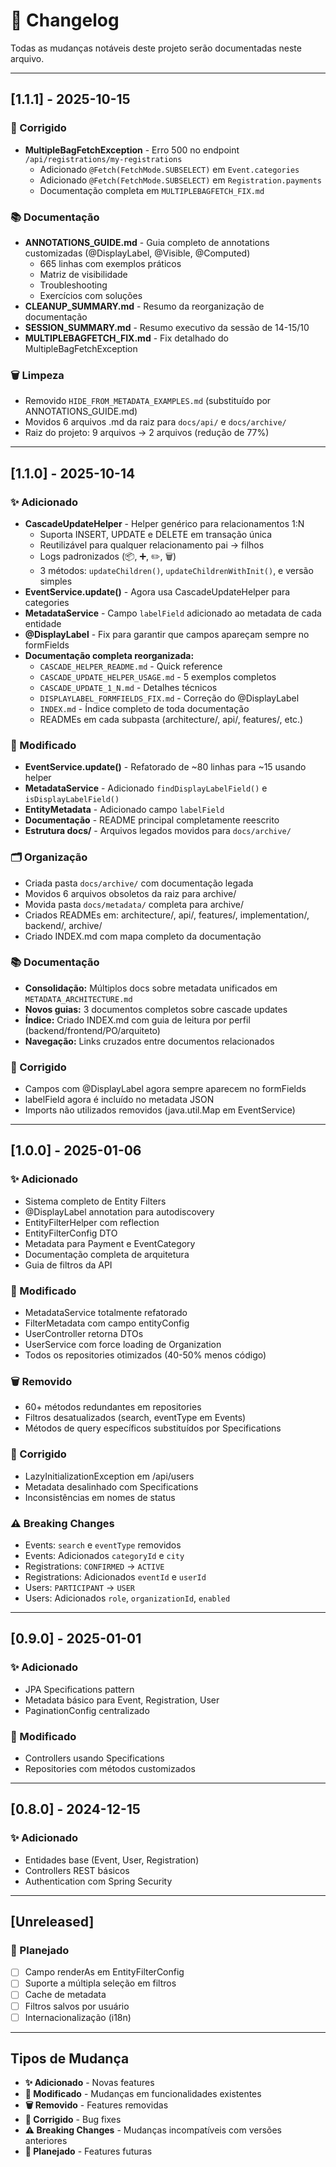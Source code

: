 # 📝 Changelog

Todas as mudanças notáveis deste projeto serão documentadas neste arquivo.

---

## [1.1.1] - 2025-10-15

### 🐛 Corrigido

- **MultipleBagFetchException** - Erro 500 no endpoint `/api/registrations/my-registrations`
  - Adicionado `@Fetch(FetchMode.SUBSELECT)` em `Event.categories`
  - Adicionado `@Fetch(FetchMode.SUBSELECT)` em `Registration.payments`
  - Documentação completa em `MULTIPLEBAGFETCH_FIX.md`

### 📚 Documentação

- **ANNOTATIONS_GUIDE.md** - Guia completo de annotations customizadas (@DisplayLabel, @Visible, @Computed)
  - 665 linhas com exemplos práticos
  - Matriz de visibilidade
  - Troubleshooting
  - Exercícios com soluções
- **CLEANUP_SUMMARY.md** - Resumo da reorganização de documentação
- **SESSION_SUMMARY.md** - Resumo executivo da sessão de 14-15/10
- **MULTIPLEBAGFETCH_FIX.md** - Fix detalhado do MultipleBagFetchException

### 🗑️ Limpeza

- Removido `HIDE_FROM_METADATA_EXAMPLES.md` (substituído por ANNOTATIONS_GUIDE.md)
- Movidos 6 arquivos .md da raiz para `docs/api/` e `docs/archive/`
- Raiz do projeto: 9 arquivos → 2 arquivos (redução de 77%)

---

## [1.1.0] - 2025-10-14

### ✨ Adicionado

- **CascadeUpdateHelper** - Helper genérico para relacionamentos 1:N
  - Suporta INSERT, UPDATE e DELETE em transação única
  - Reutilizável para qualquer relacionamento pai → filhos
  - Logs padronizados (📦, ➕, ✏️, 🗑️)
  - 3 métodos: `updateChildren()`, `updateChildrenWithInit()`, e versão simples
- **EventService.update()** - Agora usa CascadeUpdateHelper para categories
- **MetadataService** - Campo `labelField` adicionado ao metadata de cada entidade
- **@DisplayLabel** - Fix para garantir que campos apareçam sempre no formFields
- **Documentação completa reorganizada:**
  - `CASCADE_HELPER_README.md` - Quick reference
  - `CASCADE_UPDATE_HELPER_USAGE.md` - 5 exemplos completos
  - `CASCADE_UPDATE_1_N.md` - Detalhes técnicos
  - `DISPLAYLABEL_FORMFIELDS_FIX.md` - Correção do @DisplayLabel
  - `INDEX.md` - Índice completo de toda documentação
  - READMEs em cada subpasta (architecture/, api/, features/, etc.)

### 🔄 Modificado

- **EventService.update()** - Refatorado de ~80 linhas para ~15 usando helper
- **MetadataService** - Adicionado `findDisplayLabelField()` e `isDisplayLabelField()`
- **EntityMetadata** - Adicionado campo `labelField`
- **Documentação** - README principal completamente reescrito
- **Estrutura docs/** - Arquivos legados movidos para `docs/archive/`

### 🗂️ Organização

- Criada pasta `docs/archive/` com documentação legada
- Movidos 6 arquivos obsoletos da raiz para archive/
- Movida pasta `docs/metadata/` completa para archive/
- Criados READMEs em: architecture/, api/, features/, implementation/, backend/, archive/
- Criado INDEX.md com mapa completo da documentação

### 📚 Documentação

- **Consolidação:** Múltiplos docs sobre metadata unificados em `METADATA_ARCHITECTURE.md`
- **Novos guias:** 3 documentos completos sobre cascade updates
- **Índice:** Criado INDEX.md com guia de leitura por perfil (backend/frontend/PO/arquiteto)
- **Navegação:** Links cruzados entre documentos relacionados

### 🐛 Corrigido

- Campos com @DisplayLabel agora sempre aparecem no formFields
- labelField agora é incluído no metadata JSON
- Imports não utilizados removidos (java.util.Map em EventService)

---

## [1.0.0] - 2025-01-06

### ✨ Adicionado

- Sistema completo de Entity Filters
- @DisplayLabel annotation para autodiscovery
- EntityFilterHelper com reflection
- EntityFilterConfig DTO
- Metadata para Payment e EventCategory
- Documentação completa de arquitetura
- Guia de filtros da API

### 🔄 Modificado

- MetadataService totalmente refatorado
- FilterMetadata com campo entityConfig
- UserController retorna DTOs
- UserService com force loading de Organization
- Todos os repositories otimizados (40-50% menos código)

### 🗑️ Removido

- 60+ métodos redundantes em repositories
- Filtros desatualizados (search, eventType em Events)
- Métodos de query específicos substituídos por Specifications

### 🐛 Corrigido

- LazyInitializationException em /api/users
- Metadata desalinhado com Specifications
- Inconsistências em nomes de status

### ⚠️ Breaking Changes

- Events: `search` e `eventType` removidos
- Events: Adicionados `categoryId` e `city`
- Registrations: `CONFIRMED` → `ACTIVE`
- Registrations: Adicionados `eventId` e `userId`
- Users: `PARTICIPANT` → `USER`
- Users: Adicionados `role`, `organizationId`, `enabled`

---

## [0.9.0] - 2025-01-01

### ✨ Adicionado

- JPA Specifications pattern
- Metadata básico para Event, Registration, User
- PaginationConfig centralizado

### 🔄 Modificado

- Controllers usando Specifications
- Repositories com métodos customizados

---

## [0.8.0] - 2024-12-15

### ✨ Adicionado

- Entidades base (Event, User, Registration)
- Controllers REST básicos
- Authentication com Spring Security

---

## [Unreleased]

### 🚀 Planejado

- [ ] Campo renderAs em EntityFilterConfig
- [ ] Suporte a múltipla seleção em filtros
- [ ] Cache de metadata
- [ ] Filtros salvos por usuário
- [ ] Internacionalização (i18n)

---

## Tipos de Mudança

- **✨ Adicionado** - Novas features
- **🔄 Modificado** - Mudanças em funcionalidades existentes
- **🗑️ Removido** - Features removidas
- **🐛 Corrigido** - Bug fixes
- **⚠️ Breaking Changes** - Mudanças incompatíveis com versões anteriores
- **🚀 Planejado** - Features futuras
